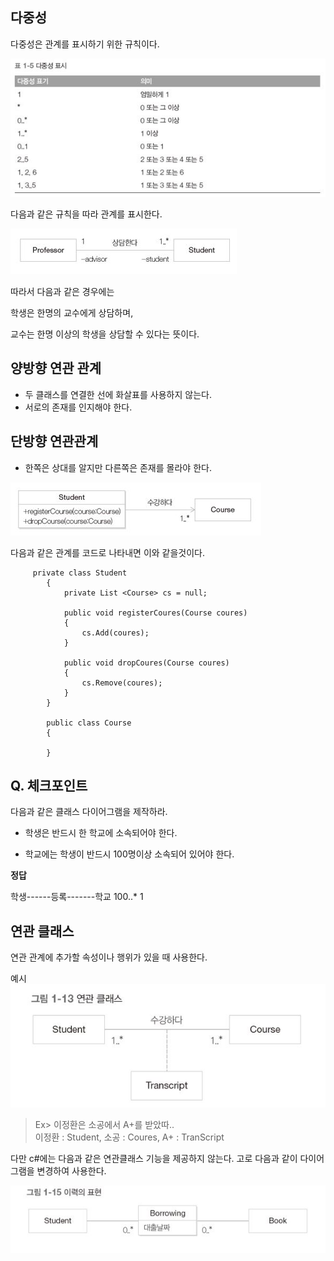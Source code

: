 다중성
---

다중성은 관계를 표시하기 위한 규칙이다.


![](./img/dajung2.JPG)

다음과 같은 규칙을 따라 관계를 표시한다.


![](./img/dajung.JPG)

따라서 다음과 같은 경우에는

학생은 한명의 교수에게 상담하며,

교수는 한명 이상의 학생을 상담할 수 있다는 뜻이다.

양방향 연관 관계
---

- 두 클래스를 연결한 선에 화살표를 사용하지 않는다.
- 서로의 존재를 인지해야 한다.

단방향 연관관계
---

- 한쪽은 상대를 알지만 다른쪽은 존재를 몰라야 한다.

![](./img/dajung3.JPG)

다음과 같은 관계를 코드로 나타내면 이와 같을것이다.

~~~
     private class Student
        {
            private List <Course> cs = null;

            public void registerCoures(Course coures)
            {
                cs.Add(coures);
            }

            public void dropCoures(Course coures)
            {
                cs.Remove(coures);
            }
        }

        public class Course
        {

        }
~~~

Q. 체크포인트
---

다음과 같은 클래스 다이어그램을 제작하라.

 - 학생은 반드시 한 학교에 소속되어야 한다.
 
 - 학교에는 학생이 반드시 100명이상 소속되어 있어야 한다.
 
 
 **정답**
 
 학생------등록-------학교
    100..*        1
     
     

연관 클래스
---

연관 관계에 추가할 속성이나 행위가 있을 때 사용한다.

예시
![](./img/relate1.JPG)

> Ex> 이정환은 소공에서 A+를 받았따.. <br>
> 이정환 : Student, 소공 : Coures, A+ : TranScript

다만 c#에는 다음과 같은 연관클래스 기능을 제공하지 않는다. 고로 다음과 같이 다이어그램을 변경하여 사용한다.

![](./img/relate2.JPG)



